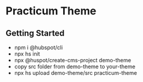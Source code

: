 # Practicum Theme

## Getting Started

- npm i @hubspot/cli
- npx hs init
- npx @huspot/create-cms-project demo-theme
- copy src folder from demo-theme to your-theme
- npx hs upload demo-theme/src practicum-theme
